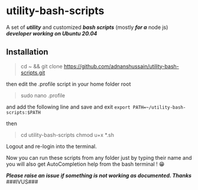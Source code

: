 # utility-bash-scripts
A set of ***utility*** and customized ***bash scripts*** (mostly ***for a*** node js) ***developer working on Ubuntu 20.04***

## Installation
>cd ~ && git clone https://github.com/adnanshussain/utility-bash-scripts.git

then edit the .profile script in your home folder root
>sudo nano .profile

and add the following line and save and exit
`export PATH=~/utility-bash-scripts:$PATH`

then
>cd utility-bash-scripts
>chmod u+x *.sh

Logout and re-login into the terminal.

Now you can run these scripts from any folder just by typing their name and you will also get AutoCompletion help from the bash terminal ! 😁

***Please raise an issue if something is not working as documented. Thanks***
###IVUS###



